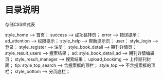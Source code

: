 # 目录说明

存储CSS样式表

style_home --> 首页；
success --> 成功跳转页；
error --> 错误提示；
ad_attention --> 权限提示；
style_help --> 帮助提示页；
user：
style_login --> 登录；
style_register --> 注册；
style_book_detail --> 期刊详情页；
style_result_users --> 搜索结果；
ad:
style_book_detail_ad --> 期刊详情编辑页；
style_result_manager --> 搜索结果；
upload_bookimg --> 上传期刊封面；
tip:
style_top_search --> 含搜索框的顶栏；
style_top --> 不含搜索框的顶栏；
style_bottom --> 分页底栏；
